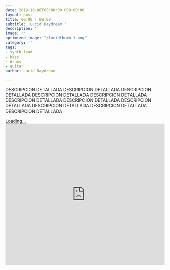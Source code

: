 ```yaml
---
date: 2019-10-08T05:00:00.000+00:00
layout: post
title: 00:00 - 08:00
subtitle: 'Lucid Daydream '
description: ''
image: ''
optimized_image: "/lucidthumb-1.png"
category: ''
tags:
- synth lead
- bass
- drums
- guitar
author: Lucid Daydream

---
```

DESCRIPCION DETALLADA DESCRIPCION DETALLADA DESCRIPCION DETALLADA DESCRIPCION DETALLADA DESCRIPCION DETALLADA DESCRIPCION DETALLADA DESCRIPCION DETALLADA DESCRIPCION DETALLADA DESCRIPCION DETALLADA DESCRIPCION DETALLADA DESCRIPCION DETALLADA

<script src="https://gumroad.com/js/gumroad-embed.js"></script>

<div class="gumroad-product-embed" data-gumroad-product-id="wzMJp"><a href="https://gumroad.com/l/wzMJp">Loading...</a></div>

<iframe width="100%" height="450" scrolling="no" frameborder="no" allow="autoplay" src="https://w.soundcloud.com/player/?url=https%3A//api.soundcloud.com/playlists/889521865&color=%2300ff1d&auto_play=false&hide_related=false&show_comments=true&show_user=true&show_reposts=false&show_teaser=true"></iframe>